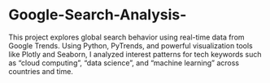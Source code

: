# Google-Search-Analysis-
This project explores global search behavior using real-time data from Google Trends. Using Python, PyTrends, and powerful visualization tools like Plotly and Seaborn, I analyzed interest patterns for tech keywords such as “cloud computing”, “data science”, and “machine learning” across countries and time.
